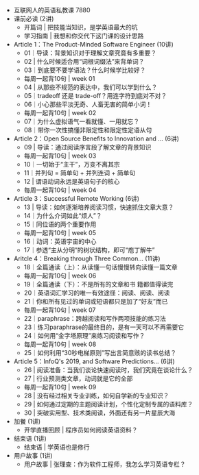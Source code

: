 - 互联网人的英语私教课 7880
- 课前必读 (2讲)
	- 开篇词 | 把技能当知识，是学英语最大的坑
	- 学习指南 | 我想和你交代下这门课的设计思路
- Article 1：The Product-Minded Software Engineer (10讲)
	- 01｜导读：背景知识对于理解文章究竟有多重要？
	- 02 | 什么时候适合用“词根词缀法”来背单词？
	- 03｜到底要不要学语法？什么时候学比较好？
	- 每周一起背10句 | week 01
	- 04 | 从那些不规范的表达中，我们可以学到什么？
	- 05｜tradeoff 还是 trade-off？用连字符到底对不对？
	- 06｜小心那些平淡无奇、人畜无害的简单小词！
	- 每周一起背10句 | week 02
	- 07｜为什么虚拟语气一看就懂、一用就忘？
	- 08｜带你一次性搞懂非限定性和限定性定语从句
- Article 2：Open Source Benefits to Innovation and … (6讲)
	- 09 | 导读：通过阅读序言段了解文章的背景知识
	- 每周一起背10句 | week 03
	- 10｜一切始于“主干”，万变不离其宗
	- 11｜并列句 = 简单句 + 并列连词 + 简单句
	- 12 | 谓语动词永远是英语句子的核心
	- 每周一起背10句 | week 04
- Article 3：Successful Remote Working (6讲)
	- 13 | 导读：如何逐渐培养阅读习惯，快速抓住文章大意？
	- 14｜为什么介词如此“烦人”？
	- 15｜同位语的两个重要作用
	- 每周一起背10句 | week 05
	- 16｜动词：英语宇宙的中心
	- 17｜参透“主从分明”的树状结构，即可“庖丁解牛”
- Aritcle 4：Breaking through Three Common… (11讲)
	- 18｜全篇通读（上）：从读懂一句话慢慢转向读懂一篇文章
	- 每周一起背10句 | week 06
	- 19｜全篇通读（下）：不是所有的文章和书 籍都值得读完
	- 20｜英语词汇学习的唯一有效途径：阅读、阅读、阅读
	- 21｜你和所有见过的单词或短语都只是加了“好友”而已
	- 每周一起背10句 | week 07
	- 22｜paraphrase：跨越阅读和写作两项技能的练习法
	- 23｜练习paraphrase的最终目的，是有一天可以不再需要它
	- 24｜如何用“金字塔原理”来练习阅读和写作？
	- 每周一起背10句 | week 08
	- 25｜如何利用“30秒电梯原则”写出言简意赅的读书总结？
- Article 5：InfoQ's 2019, and Software Predictions… (6讲)
	- 26 | 阅读准备：当我们谈论快速阅读时，我们究竟在谈论什么？
	- 27 | 行业预测类文章，动词就是它的全部
	- 每周一起背10句 | week 09
	- 28 | 没有经过相关专业训练，如何自学新的专业知识？
	- 29 | 如何通过定期的主题阅读计划，个性化定制专属的语料库？
	- 30 | 突破实用型、技术类阅读，外面还有另一片星辰大海
- 加餐 (1讲)
	- 开学直播回顾 | 程序员如何阅读英语资料？
- 结束语 (1讲)
	- 结束语 | 学英语也是修行
- 用户故事 (1讲)
	- 用户故事 | 张理查：作为软件工程师，我怎么学习英语专栏？